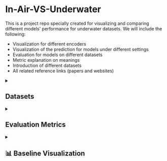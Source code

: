 # In-Air-VS-Underwater
This is a project repo specially created for visualizing and comparing different models' performance for underwater datasets. We will include the following:
- Visualization for different encoders
- Visualization of the prediction for models under different settings
- Evaluation for models on different datasets
- Metric explanation on meanings
- Introduction of different datasets
- All related reference links (papers and websites)

<details>

<summary><h2>Datasets</h2></summary>
### Underwater Datasets

#### FLSea Stereo Dataset(Note that this dataset had been proofed that is not usable due to bad image quality, calibration quality, depth quality
- **Size**: Comprises 4 distinct stereo subsets with each subset containing thousands of image pairs, totaling over 7337(3803+2362+867+305) synchronized stereo image pairs. The dataset ptovides both RGB images and dense depth maps.
- **Issues**: The distribution of the subset is pretty skew, as it contains two extreme small subsets(smaller than 1000), and the total number of samples is quite small to be directly used for training and finetuning. On the other hand, depth maps were generated based on SFM techniques, so it contains large missing parts within the depth maps. The most important issue is that it is not a close-up dataset as expected.
- **Content**: Consists of high-resolution RGB underwater images acquired in shallow Mediterranean waters near Israel. Each stereo pair is accompanied by detailed calibration data—including intrinsic and extrinsic camera parameters—and ground truth depth maps generated using photogrammetry. The dataset features diverse underwater scenes showcasing coral reefs, marine flora and fauna, and various natural and man-made structures.
- **Purpose**: Designed to support research in underwater computer vision tasks such as depth estimation, 3D reconstruction, visual odometry, SLAM, obstacle detection, and autonomous underwater navigation. We decide to use it for accessing understandbility of the model for underwater rather than understandbility for close-up scenes.
- **Source**: [FLSea Dataset Publication](https://arxiv.org/abs/2302.12772) | [GTS.AI FLSea Stereo Dataset](https://gts.ai/dataset-download/flsea-stereo-dataset/)
- **Sample Images**:
  
<table>
  <tr>
    <td align="center">First Subset, img id 000006 left</td>
    <td align="center">First Subset, img id 000006 right</td>
    <td align="center">First Subset, img id 000006 absolute left depth</td>
    <td align="center">First Subset, img id 000006 normalized left depth</td>
  </tr>
  <tr>
    <td align="center"><img src="images/01_000006_L.png" alt="First Subset, img id 000006 left" width="400"/></td>
    <td align="center"><img src="images/01_000006_R.png" alt="First Subset, img id 000006 right" width="400"/></td>
    <td align="center"><img src="images/LFT_01_000006_abs_depth.png" alt="First Subset, img id 000006 left" width="400"/></td>
    <td align="center"><img src="images/LFT_01_000006_abs_depth_colored_pure.png" alt="First Subset, img id 000006 right" width="400"/></td>
  </tr>
</table>
#### SQUID — Stereo Quantitative Underwater Image Dataset (Ambient Forward-Looking)

* **Size**: **57** synchronized stereo pairs from four Israeli sites—**Katzaa** (15 pairs, 10–15 m), **Satil** (8 pairs, 20–30 m), **Nachsholim** (13 pairs, 3–6 m), **Mikhmoret** (21 pairs, 10–12 m). Release includes **RAW/TIF** images, **camera calibration files**, and **stereo-derived distance maps**. 
* **Issues**: Small overall scale and site imbalance (15/8/13/21) make it better suited for **quantitative evaluation** than large-scale training/finetuning; stereo-derived distances can have limited coverage in texture-poor/occluded regions. *(Assessment based on dataset composition and its evaluation-oriented materials.)* 
* **Content**: Natural **ambient-light**, **forward-looking** underwater scenes spanning tropical (Red Sea) and temperate (Mediterranean) waters; in-scene **color charts** support color-constancy evaluation; each sample includes a **true distance map** computed from stereo. 

* **Purpose**: Designed primarily for **quantitative evaluation of single-image underwater color restoration** using stereo distances as reference; also useful for small-scale analysis of stereo/depth feasibility across water types. Official materials provide a paper, dataset splits, and **evaluation code**.

* **Source**: [Publication (arXiv)](https://arxiv.org/abs/1811.01343) | [Dataset Page](https://csms.haifa.ac.il/profiles/tTreibitz/datasets/ambient_forwardlooking/index.html) | [Evaluation Code (GitHub)](https://github.com/danaberman/underwater-hl)

* **Sample Images**:

<table>
  <tr>
    <td align="center">Site: Katzaa — Left</td>
    <td align="center">Site: Katzaa — Right</td>
    <td align="center">True Distance(left)</td>
    <td align="center">True Distance(right, lower quality)</td>
  </tr>
  <tr>
    <td align="center"><img src="images/000000limg.png" alt="Katzaa example left" width="400"/></td>
    <td align="center"><img src="images/000000rimg.png" alt="Katzaa example right" width="400"/></td>
    <td align="center"><img src="images/000000l.png" alt="True Distance(left)" width="400"/></td>
    <td align="center"><img src="images/000000r.png" alt="True Distance(right, lower quality)" width="400"/></td>
  </tr>
</table>



### In-Air Stereo Datasets
#### TartanAir (A Dataset to Push the Limits of Visual SLAM)
- **Size**: Approximately 1 million frames (around 4 TB of data) collected from 1037 long motion sequences. It provides left and right RGB image pairs and corresponding depth maps. It also provides pose of the given cameras which may be useful in the future. 
- **Issue**: Similarly, the depth range of Tartan-Air is still too large. For exmaple, the given sample shown below is of 1.94~77.81 meters.
- **Content**: Multi-modal sensor data captured in photo-realistic simulated environments using Unreal Engine and AirSim. Includes synchronized stereo RGB images, depth maps, segmentation labels, optical flow, LiDAR point clouds, and precise camera poses under diverse conditions such as varying lighting, weather, and dynamic scenes. This dataset is much more larger than the FlSEA dataset mentioned above, which has already shown with good performance of monocular depth estimzatin for underwater environment. In other words, it could be used for training some SOTA models from scratch or doing funtuning.
- **Purpose**: To serve as a challenging benchmark for advancing Visual SLAM and robot navigation algorithms by providing extensive, diverse, and high-fidelity data that mimics real-world complexities.
- **Source**: [TartanAir Dataset Website](http://theairlab.org/tartanair-dataset/) | [Paper](https://arxiv.org/abs/2003.14338)
<span style="color:red">Note that it contains several subsets for underwater environment.</span>
- **Note that it contains several subsets for underwater environment.**
- **Sample Images**:
  
<table>
  <tr>
    <td align="center">amusement, Easy, P001, id000000, left</td>
    <td align="center">amusement, Easy, P001, id000000, right</td>
    <td align="center">amusement, Easy, P001, id000000, left absolute depth</td>
    <td align="center">amusement, Easy, P001, id000000, normalized left depth</td>
  </tr>
  <tr>
    <td align="center"><img src="images/000000_left.png" alt="First Subset, img id 000006 left" width="400"/></td>
    <td align="center"><img src="images/000000_right.png" alt="First Subset, img id 000006 right" width="400"/></td>
    <td align="center"><img src="images/000000_left_depth_raw.png" alt="First Subset, img id 000006 left" width="400"/></td>
    <td align="center"><img src="images/000000_left_depth_norm_color.png" alt="First Subset, img id 000006 right" width="400"/></td>
  </tr>
</table>

#### ScanNet
- **Size**: 1513 scanned indoor scenes with over 2.5 million RGB-D frames. Compared with Tartan-Air, the previous one mainly forcusing on out-door scenes and ScanNet focus more on in-door world, which is more likely to satisfied our close-up settings. The depth maps could be rendered into 16-bit png format, which scale is of millimeter. The sample shown beloew is of depth range 1159mm~3763mm(within 4m)
- **Content**: Rich indoor scene data captured with RGB-D sensors, including RGB images, depth maps, and 3D reconstructed meshes. Each scan is accompanied by detailed semantic annotations for objects and surfaces. 
- **Issues**: ScanNet does not originally provide stereo pairs, but it provides the trajectory of the camera, which is more limited. Besides, it would be a good source for unrectified stereo depth/disparity estimation. The depth maps also got missing values which is shown below(the missing proportion is smaller than FlSEA).
- **Purpose**: To facilitate research in 3D reconstruction, semantic segmentation, object recognition, and overall scene understanding in complex indoor environments.
- **Source**: [Project Website](http://www.scan-net.org/) | [Paper](https://arxiv.org/abs/1702.04405)
- **Sample Images**:
  
<table>
  <tr>
    <td align="center">scene0370_00, id0, the first frame</td>
    <td align="center">scene0370_00, id100, the thrid frame</td>
    <td align="center">scene0370_00, id0 16-bit depth</td>
    <td align="center">scene0370_00, id0 8-bit</td>
    <td align="center">scene0370_00, id0 normalized depth</td>
  </tr>
  <tr>
    <td align="center"><img src="images/0.jpg" alt="First Subset, img id 000006 left" width="400"/></td>
    <td align="center"><img src="images/100.jpg" alt="First Subset, img id 000006 left" width="400"/></td>
    <td align="center"><img src="images/0.png" alt="First Subset, img id 000006 right" width="400"/></td>
    <td align="center"><img src="images/0_depth_raw.png" alt="First Subset, img id 000006 left" width="400"/></td>
    <td align="center"><img src="images/0_colored_pure.png" alt="First Subset, img id 000006 right" width="400"/></td>
  </tr>
</table>


#### Middlebury Stereo Dataset
- **Size**: Approximately 8–15 high-resolution stereo image pairs, with the overall data volume typically under 1 GB.
- **Content**: Consists of rectified stereo RGB image pairs captured in controlled indoor settings, each accompanied by dense and accurate ground truth disparity maps (which can be converted to depth information using camera calibration parameters).
- **Purpose**: Serves as a classical benchmark for stereo matching and depth estimation algorithms, enabling precise evaluation of disparity calculation and 3D reconstruction methods.
- **Source**: [Middlebury Stereo Benchmark](https://vision.middlebury.edu/stereo/)
- **Samples**:
  This dataset only got a few samples, which could be directly preview online.
#### Others:
- [Scene Flow](https://lmb.informatik.uni-freiburg.de/resources/datasets/SceneFlowDatasets.en.html)
- [Falling Things](https://research.nvidia.com/publication/2018-06_Falling-Things)
- [HR-VS](https://drive.google.com/file/d/1SgEIrH_IQTKJOToUwR1rx4-237sThUqX/view)
- [CREStereo Dataset](https://github.com/megvii-research/CREStereo/blob/master/dataset_download.sh)
- [InStereo2K](https://github.com/YuhuaXu/StereoDataset)
- [Middlebury](https://vision.middlebury.edu/stereo/data/)
- [Sintel Stereo](http://sintel.is.tue.mpg.de/stereo)
- [ETH3D](https://www.eth3d.net/datasets#low-res-two-view-training-data)
Here we did not introduce KITTI series datasets as they are really well known.

### In-Air Table-Top Datasets
#### StereOBJ-1M (Large-scale Stereo Image Dataset for 6D Object Pose Estimation)
- **Size**: Over 393K stereo image frames and more than 1.5M 6D pose annotations, collected from 182 scenes across 11 different environments. It is a table-top pose estimation dataset, which would be a good choice for accessing the performance for close-up environment.
- **Content**: Stereo RGB images capturing 18 diverse objects—including symmetric, transparent, and reflective items—under challenging conditions such as occlusion, specularity, and varying illumination. Each image is fully annotated with accurate 6D object pose data, along with instance masks and bounding boxes.
- **Issues**: This dataset does not originally provide ground truth depth, which would be a challenge to train supervised models and doing evaluatio on unsupervised models. As most unsupervised models still doing evaluation on groud truth depth. The stereo pairs are stored in a single image.
- **Purpose**: Designed to advance research in 6D object pose estimation by providing a large-scale, challenging benchmark that addresses common real-world issues like transparency, occlusion, and environmental variations in stereo imagery.
- **Source**: [arXiv:2109.10115](https://arxiv.org/abs/2109.10115) | [Project Website](https://sites.google.com/view/stereobj-1m)
- **Sample Images**:
  
<table>
  <tr>
    <td align="center"><img src="images/562eec275ab81985045d2b5ebfacc5c.jpg" alt="First Subset, img id 000006 left" width="400"/></td>
    <td align="center"><img src="images/711e2bf7950c55f37104332a4b09081.jpg" alt="First Subset, img id 000006 left" width="400"/></td>
  </tr>
</table>

#### STIOS Dataset (Stereo Instances on Surfaces)
- **Size**: The dataset comprises a large collection of high-resolution stereo image pairs; exact numbers can be found on the official webpage, but it typically contains on the order of hundreds to thousands of stereo pairs. It contains two similar subset that capture the same scene with two different cameras. We could regarded as the same. In each subset, there are 8 different scenes with 24 different stereo images each. Besides, the dataset is of table-top settings.
- **Content**: This dataset features high-quality stereo RGB images captured from various surfaces in diverse environments. Each stereo pair is accompanied by detailed annotations including object instance segmentation masks and, where available, depth information, targeting challenging conditions such as occlusion, transparency, and specular reflections. In summary, it contains normals, pcd, depth, RGB, and instanca annotations.
- **Issues**: The overall dataset size is the smallest one up to know, which is only able to use it for accessing the performance of the model(testing only)
- **Purpose**: Designed to advance research in stereo vision, object instance segmentation, and 6D object pose estimation, the STIOS dataset provides a challenging benchmark for developing and evaluating algorithms under real-world conditions.
- **Source**: [Dataset Website](https://www.dlr.de/en/rm/research/publications-and-downloads/datasets/stereoinstancesonsurfaces)
- **Sample Images**:
  <table>
  <tr>
    <td align="center">left image</td>
    <td align="center">right image</td>
    <td align="center">depth map</td>
    <td align="center">pcd map</td>
    <td align="center">normals map</td>
  </tr>
  <tr>
    <td align="center"><img src="images/15b4fee0c421c0520b06d07e474247b.png" alt="First Subset, img id 000006 left" width="400"/></td>
    <td align="center"><img src="images/b28c9aa03bdab0743ab662306387a55.png" alt="First Subset, img id 000006 left" width="400"/></td>
    <td align="center"><img src="images/99bc389f7d8470c15e1db0d1782da20.png" alt="First Subset, img id 000006 right" width="400"/></td>
    <td align="center"><img src="images/a6f636a51592bfe61e01d73e6bd205d.png" alt="First Subset, img id 000006 left" width="400"/></td>
    <td align="center"><img src="images/8d0a71afb047aaf03d4d5bc969bd589.png" alt="First Subset, img id 000006 right" width="400"/></td>
  </tr>
</table>
</details>

<details>

<summary><h2>Evaluation Metrics</h2></summary>
This section describes the evaluation metrics used to assess the performance of depth estimation and stereo matching algorithms.
Besides, during evaluation, we may only evaluate areas that got non-zero groud turth or within a specific value range in order to aviod make evaluation on meaningless areas and raise with high bias due to ground truth abnormal distribution.
For exmaple, we may only evaluate the metrics that within 5m, and masked the rest of the image.
### Standard Depth Metrics

Our evaluation follows standard metrics used in depth estimation literature:

| Metric | Description | Formula | Better | Meaning |
|--------|-------------|---------|--------|---------|
| abs_rel | Absolute Relative Error | $\frac{1}{N} \sum_{i=1}^{N} \frac{\|d_i - \hat{d}_i\|}{\hat{d}_i}$ | Lower | Measures the average relative depth error, normalized by the true depth. Less sensitive to errors in far regions compared to absolute metrics. |
| sq_rel | Squared Relative Error | $\frac{1}{N} \sum_{i=1}^{N} \frac{\|d_i - \hat{d}_i\|^2}{\hat{d}_i}$ | Lower | Emphasizes larger depth errors by squaring the difference. Particularly sensitive to outliers and severe estimation errors. |
| rms | Root Mean Squared Error | $\sqrt{\frac{1}{N} \sum_{i=1}^{N} \|d_i - \hat{d}_i\|^2}$ | Lower | Measures the average magnitude of depth errors in metric units (e.g., meters). Gives higher weight to larger errors. |
| log_rms | Log Root Mean Squared Error | $\sqrt{\frac{1}{N} \sum_{i=1}^{N} \|\log(d_i) - \log(\hat{d}_i)\|^2}$ | Lower | Measures errors in logarithmic space, making it more sensitive to depth errors in close regions while being more tolerant to errors in distant regions. |
| a1 | Threshold Accuracy (delta < 1.25) | $\%$ of $\max(\frac{d_i}{\hat{d}_i}, \frac{\hat{d}_i}{d_i}) < 1.25$ | Higher | Percentage of pixels where the relative error is within 25%. Indicates high-quality depth predictions. |
| a2 | Threshold Accuracy (delta < 1.25²) | $\%$ of $\max(\frac{d_i}{\hat{d}_i}, \frac{\hat{d}_i}{d_i}) < 1.25^2$ | Higher | Percentage of pixels where the relative error is within 56.25%. Provides a more relaxed accuracy measure. |
| a3 | Threshold Accuracy (delta < 1.25³) | $\%$ of $\max(\frac{d_i}{\hat{d}_i}, \frac{\hat{d}_i}{d_i}) < 1.25^3$ | Higher | Percentage of pixels where the relative error is within 95.31%. Identifies regions with significant errors. |


where $d_i$ is the predicted depth and $\hat{d}_i$ is the ground truth depth.

### Stereo-Specific Metrics
Note that for stereo matching, we could also use those depth metrics mentioned above, just modify it into comparision between disparity will be enough.
For evaluating stereo matching algorithms, we include:

| Metric     | Description                   | Formula                                                                                                            | Better | Meaning                                                                                                                                                          |
| ---------- | ----------------------------- | ------------------------------------------------------------------------------------------------------------------ | ------ | ---------------------------------------------------------------------------------------------------------------------------------------------------------------- |
| EPE-all    | End-Point Error               | \$\frac{1}{N} \sum\_{i=1}^{N} \|disp\_i - \hat{disp}\_i\|\$                                                        | Lower  | Average absolute disparity error in pixels. Directly measures the accuracy of disparity estimation without converting to depth.                                  |
| >3px Error(bad3) | Absolute Disparity Error Rate | \$%\$ of pixels where $\|disp\_i - \hat{disp}\_i\| > 3\$                                                           | Lower  | Percentage of pixels whose disparity error exceeds 3 pixels. A widely used absolute-threshold error metric in stereo evaluation.                                 |
| D1-all     | Disparity Error Rate          | \$%\$ of pixels where $\|disp\_i - \hat{disp}\_i\| > 3\$ AND $\|disp\_i - \hat{disp}\_i\| / \hat{disp}\_i > 0.05\$ | Lower  | Percentage of pixels with "significant" disparity errors (>3px absolute **and** >5% relative). This is the standard error metric for the KITTI Stereo benchmark. |


### Image Synthesis Metrics

For evaluating image reconstruction quality:

| Metric | Description | Formula | Better | Meaning |
|--------|-------------|---------|--------|---------|
| PSNR | Peak Signal-to-Noise Ratio | $20 \cdot \log_{10}\left(\frac{MAX_I}{\sqrt{MSE}}\right)$ | Higher | Measures the ratio between the maximum possible signal power and the noise power. Higher values indicate better quality. Generally, values above 30dB indicate good reconstruction. |
| SSIM | Structural Similarity Index | $\frac{(2\mu_x\mu_y + C_1)(2\sigma_{xy} + C_2)}{(\mu_x^2 + \mu_y^2 + C_1)(\sigma_x^2 + \sigma_y^2 + C_2)}$ | Higher | Measures the perceived similarity between images by considering luminance, contrast, and structure. Values range from 0 to 1, with 1 indicating perfect similarity. More aligned with human perception than PSNR. |
| photo_rmse | Photometric RMSE | $\sqrt{\frac{1}{N} \sum_{i=1}^{N} \|I_i - \hat{I}_i\|^2}$ | Lower | Root mean squared error between pixel values in the reconstructed and ground truth images. Directly measures pixel-wise accuracy of image reconstruction. |

where $I_i$ is the reconstructed image and $\hat{I}_i$ is the ground truth image.


</details>



<details>
<summary><h2>📊 Baseline Visualization</h2></summary>
TartanAir Underwater Visualization (Zero-shot)
<div style="overflow-x: auto; position: relative;">
<table style="table-layout: fixed; width: 100%; min-width: 6000px;">
<thead>
<tr>
<th rowspan="2" align="center" style="position: sticky; left: 0; z-index: 10; background: white;">Sample Images<br>(Left | Right)</th>
<th colspan="3" align="center"><a href="https://github.com/NVlabs/FoundationStereo/tree/master">Foundation Stereo</a></th>
<th colspan="3" align="center"><a href="https://github.com/bartn8/stereoanywhere">StereoAnywhere<a></th>
<th colspan="3" align="center"><a href="https://github.com/Windsrain/Selective-Stereo">Selective Raft</a></th>
<th colspan="3" align="center"><a href="https://github.com/Windsrain/Selective-Stereo">Selective IGEV</a></th>
<th colspan="3" align="center"><a href="https://github.com/gangweix/IGEV-plusplus">IGEV++</a></th>
<th colspan="3" align="center"><a href="https://github.com/princeton-vl/RAFT-Stereo/tree/main">Raft Stereo</a></th>
<th colspan="3" align="center"><a href="https://github.com/ZM-Zhou/TiO-Depth_pytorch?tab=readme-ov-file">TiO-Depth</a></th>
<th colspan="3" align="center"><a href="https://github.com/autonomousvision/unimatch/tree/master">Unimatch</a></th>
<th colspan="3" align="center"><a href="https://github.com/haofeixu/aanet">AAnet</a></th>
<th colspan="3" align="center"><a href="https://github.com/JiaRenChang/PSMNet">PSMNet</a></th>
</tr>
<tr>
<th align="center">Training Dataset</th>
<th align="center">Pred Depth<br></th>
<th align="center">GT Depth</th>
<th align="center">Training Dataset</th>
<th align="center">Pred Depth<br></th>
<th align="center">GT Depth</th>
<th align="center">Training Dataset</th>
<th align="center">Pred Depth<br></th>
<th align="center">GT Depth</th>
<th align="center">Training Dataset</th>
<th align="center">Pred Depth<br></th>
<th align="center">GT Depth</th>
<th align="center">Training Dataset</th>
<th align="center">Pred Depth<br></th>
<th align="center">GT Depth</th>
<th align="center">Training Dataset</th>
<th align="center">Pred Depth<br></th>
<th align="center">GT Depth</th>
<th align="center">Training Dataset</th>
<th align="center">Pred Depth<br></th>
<th align="center">GT Depth</th>
<th align="center">Training Dataset</th>
<th align="center">Pred Depth<br></th>
<th align="center">GT Depth</th>
<th align="center">Training Dataset</th>
<th align="center">Pred Depth<br></th>
<th align="center">GT Depth</th>
<th align="center">Training Dataset</th>
<th align="center">Pred Depth<br></th>
<th align="center">GT Depth</th>
</tr>
</thead>
<tbody>
<tr>
<td align="center" style="position: sticky; left: 0; z-index: 10; background: white;">
<b>Sample_001</b><br>
<img src="images/easy000_000000l.png" width="80" title="Left Image">
<img src="images/easy000_000000r.png" width="80" title="Right Image">
</td>
<td align="center">FSD</td>
<td align="center"><img src="images/foundation_stereo_ocean_Easy_P000_000000_plasma.png" width="100"></td>
<td align="center"><img src="images/easy000_000000l_plasma.png" width="100"></td>
<td align="center">SceneFlow</td>
<td align="center"><img src="images/stereoanywhere_ocean_Easy_P000_000000_plasma.png" width="100"></td>
<td align="center"><img src="images/easy000_000000l_plasma.png" width="100"></td>
<td align="center">SceneFlow</td>
<td align="center"><img src="images/selective_RAFT_ocean_Easy_P000_000000_plasma.png" width="100"></td>
<td align="center"><img src="images/easy000_000000l_plasma.png" width="100"></td>
<td align="center">SceneFlow</td>
<td align="center"><img src="images/selective_IGEV_ocean_Easy_P000_000000_plasma.png" width="100"></td>
<td align="center"><img src="images/easy000_000000l_plasma.png" width="100"></td>
<td align="center">SceneFlow</td>
<td align="center"><img src="images/IGEV_ocean_Easy_P000_000000_plasma.png" width="100"></td>
<td align="center"><img src="images/easy000_000000l_plasma.png" width="100"></td>
<td align="center">SceneFlow</td>
<td align="center"><img src="images/raft_stereo_ocean_Easy_P000_000000_plasma.png" width="100"></td>
<td align="center"><img src="images/easy000_000000l_plasma.png" width="100"></td>
<td align="center">KITTI2012</td>
<td align="center"><img src="images/tio_depth_tartanair_ocean_Easy_P000_000000_plasma.png" width="100"></td>
<td align="center"><img src="images/easy000_000000l_plasma.png" width="100"></td>
<td align="center">SceneFlow</td>
<td align="center"><img src="images/unimatch_ocean_Easy_P000_000000_plasma.png" width="100"></td>
<td align="center"><img src="images/easy000_000000l_plasma.png" width="100"></td>
<td align="center">SceneFlow</td>
<td align="center"><img src="images/aanet_ocean_Easy_P000_000000_plasma.png" width="100"></td>
<td align="center"><img src="images/easy000_000000l_plasma.png" width="100"></td>
<td align="center">SceneFlow</td>
<td align="center"><img src="images/psmnet_ocean_Easy_P000_000000_plasma.png" width="100"></td>
<td align="center"><img src="images/easy000_000000l_plasma.png" width="100"></td>
</tr>



<tr>
<td align="center" style="position: sticky; left: 0; z-index: 10; background: white;">
<b>Sample_002</b><br>
<img src="images/easy004_000000l.png" width="80" title="Left Image">
<img src="images/easy004_000000r.png" width="80" title="Right Image">

</td>
<td align="center"></td>
<td align="center"><img src="images/foundation_stereo_ocean_Easy_P004_000000_plasma.png" width="100"></td>
<td align="center"><img src="images/easy004_000000l_plasma.png" width="100"></td>
<td align="center"></td>
<td align="center"><img src="images/stereoanywhere_ocean_Easy_P004_000000_plasma.png" width="100"></td>
<td align="center"><img src="images/easy004_000000l_plasma.png" width="100"></td>
<td align="center"></td>
<td align="center"><img src="images/selective_RAFT_ocean_Easy_P004_000000_plasma.png" width="100"></td>
<td align="center"><img src="images/easy004_000000l_plasma.png" width="100"></td>
<td align="center"></td>
<td align="center"><img src="images/selective_IGEV_ocean_Easy_P004_000000_plasma.png" width="100"></td>
<td align="center"><img src="images/easy004_000000l_plasma.png" width="100"></td>
<td align="center"></td>
<td align="center"><img src="images/IGEV_ocean_Easy_P004_000000_plasma.png" width="100"></td>
<td align="center"><img src="images/easy004_000000l_plasma.png" width="100"></td>
<td align="center"></td>
<td align="center"><img src="images/raft_stereo_ocean_Easy_P004_000000_plasma.png" width="100"></td>
<td align="center"><img src="images/easy004_000000l_plasma.png" width="100"></td>
<td align="center"></td>
<td align="center"><img src="images/tio_depth_tartanair_ocean_Easy_P004_000000_plasma.png" width="100"></td>
<td align="center"><img src="images/easy004_000000l_plasma.png" width="100"></td>
<td align="center"></td>
<td align="center"><img src="images/unimatch_ocean_Easy_P004_000000_plasma.png" width="100"></td>
<td align="center"><img src="images/easy004_000000l_plasma.png" width="100"></td>
<td align="center"></td>
<td align="center"><img src="images/aanet_ocean_Easy_P004_000000_plasma.png" width="100"></td>
<td align="center"><img src="images/easy004_000000l_plasma.png" width="100"></td>
<td align="center"></td>
<td align="center"><img src="images/psmnet_ocean_Easy_P004_000000_plasma.png" width="100"></td>
<td align="center"><img src="images/easy004_000000l_plasma.png" width="100"></td>
</tr>





<tr>
<td align="center" style="position: sticky; left: 0; z-index: 10; background: white;">
<b>Sample_003</b><br>
<img src="images/easy011_000000l.png" width="80" title="Left Image">
<img src="images/easy011_000000r.png" width="80" title="Right Image">

</td>
<td align="center"></td>
<td align="center"><img src="images/foundation_stereo_ocean_Easy_P011_000000_plasma.png" width="100"></td>
<td align="center"><img src="images/easy011_000000l_plasma.png" width="100"></td>
<td align="center"></td>
<td align="center"><img src="images/stereoanywhere_ocean_Easy_P011_000000_plasma.png" width="100"></td>
<td align="center"><img src="images/easy011_000000l_plasma.png" width="100"></td>
<td align="center"></td>
<td align="center"><img src="images/selective_RAFT_ocean_Easy_P011_000000_plasma.png" width="100"></td>
<td align="center"><img src="images/easy011_000000l_plasma.png" width="100"></td>
<td align="center"></td>
<td align="center"><img src="images/selective_IGEV_ocean_Easy_P011_000000_plasma.png" width="100"></td>
<td align="center"><img src="images/easy011_000000l_plasma.png" width="100"></td>
<td align="center"></td>
<td align="center"><img src="images/IGEV_ocean_Easy_P011_000000_plasma.png" width="100"></td>
<td align="center"><img src="images/easy011_000000l_plasma.png" width="100"></td>
<td align="center"></td>
<td align="center"><img src="images/raft_stereo_ocean_Easy_P011_000000_plasma.png" width="100"></td>
<td align="center"><img src="images/easy011_000000l_plasma.png" width="100"></td>
<td align="center"></td>
<td align="center"><img src="images/tio_depth_tartanair_ocean_Easy_P011_000000_plasma.png" width="100"></td>
<td align="center"><img src="images/easy011_000000l_plasma.png" width="100"></td>
<td align="center"></td>
<td align="center"><img src="images/unimatch_ocean_Easy_P011_000000_plasma.png" width="100"></td>
<td align="center"><img src="images/easy011_000000l_plasma.png" width="100"></td>
<td align="center"></td>
<td align="center"><img src="images/aanet_ocean_Easy_P011_000000_plasma.png" width="100"></td>
<td align="center"><img src="images/easy011_000000l_plasma.png" width="100"></td>
<td align="center"></td>
<td align="center"><img src="images/psmnet_ocean_Easy_P011_000000_plasma.png" width="100"></td>
<td align="center"><img src="images/easy011_000000l_plasma.png" width="100"></td>
</tr>


<tr>
<td align="center" style="position: sticky; left: 0; z-index: 10; background: white;">
<b>Sample_004</b><br>
<img src="images/hard003_000000l.png" width="80" title="Left Image">
<img src="images/hard003_000000r.png" width="80" title="Right Image">
</td>
<td align="center"></td>
<td align="center"><img src="images/foundation_stereo_ocean_Hard_P003_000000_plasma.png" width="100"></td>
<td align="center"><img src="images/hard003_000000l_plasma.png" width="100"></td>
<td align="center"></td>
<td align="center"><img src="images/stereoanywhere_ocean_Hard_P003_000000_plasma.png" width="100"></td>
<td align="center"><img src="images/hard003_000000l_plasma.png" width="100"></td>
<td align="center"></td>
<td align="center"><img src="images/selective_RAFT_ocean_Hard_P003_000000_plasma.png" width="100"></td>
<td align="center"><img src="images/hard003_000000l_plasma.png" width="100"></td>
<td align="center"></td>
<td align="center"><img src="images/selective_IGEV_ocean_Hard_P003_000000_plasma.png" width="100"></td>
<td align="center"><img src="images/hard003_000000l_plasma.png" width="100"></td>
<td align="center"></td>
<td align="center"><img src="images/IGEV_ocean_Hard_P003_000000_plasma.png" width="100"></td>
<td align="center"><img src="images/hard003_000000l_plasma.png" width="100"></td>
<td align="center"></td>
<td align="center"><img src="images/raft_stereo_ocean_Hard_P003_000000_plasma.png" width="100"></td>
<td align="center"><img src="images/hard003_000000l_plasma.png" width="100"></td>
<td align="center"></td>
<td align="center"><img src="images/tio_depth_tartanair_ocean_Hard_P003_000000_plasma.png" width="100"></td>
<td align="center"><img src="images/hard003_000000l_plasma.png" width="100"></td>
<td align="center"></td>
<td align="center"><img src="images/unimatch_ocean_Hard_P003_000000_plasma.png" width="100"></td>
<td align="center"><img src="images/hard003_000000l_plasma.png" width="100"></td>
<td align="center"></td>
<td align="center"><img src="images/aanet_ocean_Hard_P003_000000_plasma.png" width="100"></td>
<td align="center"><img src="images/hard003_000000l_plasma.png" width="100"></td>
<td align="center"></td>
<td align="center"><img src="images/psmnet_ocean_Hard_P003_000000_plasma.png" width="100"></td>
<td align="center"><img src="images/hard003_000000l_plasma.png" width="100"></td>
</tr>


</tbody>
</table>
</div>


SQUID Visualization (Zero-shot)
<div style="overflow-x: auto; position: relative;">
<table style="table-layout: fixed; width: 100%; min-width: 6000px;">
<thead>
<tr>
<th rowspan="2" align="center" style="position: sticky; left: 0; z-index: 10; background: white;">Sample Images<br>(Left | Right)</th>
<th colspan="3" align="center"><a href="https://github.com/NVlabs/FoundationStereo/tree/master">Foundation Stereo</a></th>
<th colspan="3" align="center"><a href="https://github.com/bartn8/stereoanywhere">StereoAnywhere<a></th>
<th colspan="3" align="center"><a href="https://github.com/Windsrain/Selective-Stereo">Selective Raft</a></th>
<th colspan="3" align="center"><a href="https://github.com/Windsrain/Selective-Stereo">Selective IGEV</a></th>
<th colspan="3" align="center"><a href="https://github.com/gangweix/IGEV-plusplus">IGEV++</a></th>
<th colspan="3" align="center"><a href="https://github.com/princeton-vl/RAFT-Stereo/tree/main">Raft Stereo</a></th>
<th colspan="3" align="center"><a href="https://github.com/ZM-Zhou/TiO-Depth_pytorch?tab=readme-ov-file">TiO-Depth</a></th>
<th colspan="3" align="center"><a href="https://github.com/autonomousvision/unimatch/tree/master">Unimatch</a></th>
<th colspan="3" align="center"><a href="https://github.com/haofeixu/aanet">AAnet</a></th>
<th colspan="3" align="center"><a href="https://github.com/JiaRenChang/PSMNet">PSMNet</a></th>
</tr>
<tr>
<th align="center">Training Dataset</th>
<th align="center">Pred Depth<br></th>
<th align="center">GT Depth</th>
<th align="center">Training Dataset</th>
<th align="center">Pred Depth<br></th>
<th align="center">GT Depth</th>
<th align="center">Training Dataset</th>
<th align="center">Pred Depth<br></th>
<th align="center">GT Depth</th>
<th align="center">Training Dataset</th>
<th align="center">Pred Depth<br></th>
<th align="center">GT Depth</th>
<th align="center">Training Dataset</th>
<th align="center">Pred Depth<br></th>
<th align="center">GT Depth</th>
<th align="center">Training Dataset</th>
<th align="center">Pred Depth<br></th>
<th align="center">GT Depth</th>
<th align="center">Training Dataset</th>
<th align="center">Pred Depth<br></th>
<th align="center">GT Depth</th>
<th align="center">Training Dataset</th>
<th align="center">Pred Depth<br></th>
<th align="center">GT Depth</th>
<th align="center">Training Dataset</th>
<th align="center">Pred Depth<br></th>
<th align="center">GT Depth</th>
<th align="center">Training Dataset</th>
<th align="center">Pred Depth<br></th>
<th align="center">GT Depth</th>
</tr>
</thead>
<tbody>
<tr>
<td align="center" style="position: sticky; left: 0; z-index: 10; background: white;">
<b>Sample_001</b><br>
<img src="images/Katzaa_000000_image_02.png" width="80" title="Left Image">
<img src="images/Katzaa_000000_image_03.png" width="80" title="Right Image">
</td>
<td align="center">FSD</td>
<td align="center"><img src="images/foundation_stereo_Katzaa_000000_plasma.png" width="100"></td>
<td align="center"><img src="images/Katzaa000000l_plasma.png" width="100"></td>
<td align="center">SceneFlow</td>
<td align="center"><img src="images/stereoanywhere_Katzaa_000000_plasma.png" width="100"></td>
<td align="center"><img src="images/Katzaa000000l_plasma.png" width="100"></td>
<td align="center">SceneFlow</td>
<td align="center"><img src="images/selective_RAFT_Katzaa_000000_plasma.png" width="100"></td>
<td align="center"><img src="images/Katzaa000000l_plasma.png" width="100"></td>
<td align="center">SceneFlow</td>
<td align="center"><img src="images/selective_igev_Katzaa_000000_plasma.png" width="100"></td>
<td align="center"><img src="images/Katzaa000000l_plasma.png" width="100"></td>
<td align="center">SceneFlow</td>
<td align="center"><img src="images/igev_plusplus_Katzaa_000000_plasma.png" width="100"></td>
<td align="center"><img src="images/Katzaa000000l_plasma.png" width="100"></td>
<td align="center">SceneFlow</td>
<td align="center"><img src="images/raft_stereo_Katzaa_000000_plasma.png" width="100"></td>
<td align="center"><img src="images/Katzaa000000l_plasma.png" width="100"></td>
<td align="center">KITTI2012</td>
<td align="center"><img src="images/tio_depth_Katzaa_000000_plasma.png" width="100"></td>
<td align="center"><img src="images/Katzaa000000l_plasma.png" width="100"></td>
<td align="center">SceneFlow</td>
<td align="center"><img src="images/unimatch_Katzaa_000000_plasma.png" width="100"></td>
<td align="center"><img src="images/Katzaa000000l_plasma.png" width="100"></td>
<td align="center">SceneFlow</td>
<td align="center"><img src="images/aanet_Katzaa_000000_plasma.png" width="100"></td>
<td align="center"><img src="images/Katzaa000000l_plasma.png" width="100"></td>
<td align="center">SceneFlow</td>
<td align="center"><img src="images/psmnet_Katzaa_000000_plasma.png" width="100"></td>
<td align="center"><img src="images/Katzaa000000l_plasma.png" width="100"></td>
</tr>



<tr>
<td align="center" style="position: sticky; left: 0; z-index: 10; background: white;">
<b>Sample_002</b><br>
<img src="images/Michmoret_000000_image_02.png" width="80" title="Left Image">
<img src="images/Michmoret_000000_image_03.png" width="80" title="Right Image">

</td>
<td align="center"></td>
<td align="center"><img src="images/foundation_stereo_Michmoret_000000_plasma.png" width="100"></td>
<td align="center"><img src="images/Michmoret000000_plasma.png" width="100"></td>
<td align="center"></td>
<td align="center"><img src="images/stereoanywhere_Michmoret_000000_plasma.png" width="100"></td>
<td align="center"><img src="images/Michmoret000000_plasma.png" width="100"></td>
<td align="center"></td>
<td align="center"><img src="images/selective_raft_Michmoret_000000_plasma.png" width="100"></td>
<td align="center"><img src="images/Michmoret000000_plasma.png" width="100"></td>
<td align="center"></td>
<td align="center"><img src="images/selective_igev_Michmoret_000000_plasma.png" width="100"></td>
<td align="center"><img src="images/Michmoret000000_plasma.png" width="100"></td>
<td align="center"></td>
<td align="center"><img src="images/igev_plusplus_Michmoret_000000_plasma.png" width="100"></td>
<td align="center"><img src="images/Michmoret000000_plasma.png" width="100"></td>
<td align="center"></td>
<td align="center"><img src="images/raft_stereo_Michmoret_000000_plasma.png" width="100"></td>
<td align="center"><img src="images/Michmoret000000_plasma.png" width="100"></td>
<td align="center"></td>
<td align="center"><img src="images/tio_depth_Michmoret_000000_plasma.png" width="100"></td>
<td align="center"><img src="images/Michmoret000000_plasma.png" width="100"></td>
<td align="center"></td>
<td align="center"><img src="images/unimatch_Michmoret_000000_plasma.png" width="100"></td>
<td align="center"><img src="images/Michmoret000000_plasma.png" width="100"></td>
<td align="center"></td>
<td align="center"><img src="images/aanet_Michmoret_000000_plasma.png" width="100"></td>
<td align="center"><img src="images/Michmoret000000_plasma.png" width="100"></td>
<td align="center"></td>
<td align="center"><img src="images/psmnet_Michmoret_000000_plasma.png" width="100"></td>
<td align="center"><img src="images/Michmoret000000_plasma.png" width="100"></td>
</tr>





<tr>
<td align="center" style="position: sticky; left: 0; z-index: 10; background: white;">
<b>Sample_003</b><br>
<img src="images/Nachsholim_000000_image_02.png" width="80" title="Left Image">
<img src="images/Nachsholim_000000_image_03.png" width="80" title="Right Image">

</td>
<td align="center"></td>
<td align="center"><img src="images/foundation_stereo_Nachsholim_000000_plasma.png" width="100"></td>
<td align="center"><img src="images/Nachsholim000000_plasma.png" width="100"></td>
<td align="center"></td>
<td align="center"><img src="images/stereoanywhere_Nachsholim_000000_plasma.png" width="100"></td>
<td align="center"><img src="images/Nachsholim000000_plasma.png" width="100"></td>
<td align="center"></td>
<td align="center"><img src="images/selective_raft_Nachsholim_000000_plasma.png" width="100"></td>
<td align="center"><img src="images/Nachsholim000000_plasma.png" width="100"></td>
<td align="center"></td>
<td align="center"><img src="images/selective_igev_Nachsholim_000000_plasma.png" width="100"></td>
<td align="center"><img src="images/Nachsholim000000_plasma.png" width="100"></td>
<td align="center"></td>
<td align="center"><img src="images/igev_plusplus_Nachsholim_000000_plasma.png" width="100"></td>
<td align="center"><img src="images/Nachsholim000000_plasma.png" width="100"></td>
<td align="center"></td>
<td align="center"><img src="images/raft_stereo_Nachsholim_000000_plasma.png" width="100"></td>
<td align="center"><img src="images/Nachsholim000000_plasma.png" width="100"></td>
<td align="center"></td>
<td align="center"><img src="images/tio_depth_Nachsholim_000000_plasma.png" width="100"></td>
<td align="center"><img src="images/Nachsholim000000_plasma.png" width="100"></td>
<td align="center"></td>
<td align="center"><img src="images/unimatch_Nachsholim_000000_plasma.png" width="100"></td>
<td align="center"><img src="images/Nachsholim000000_plasma.png" width="100"></td>
<td align="center"></td>
<td align="center"><img src="images/aanet_Nachsholim_000000_plasma.png" width="100"></td>
<td align="center"><img src="images/Nachsholim000000_plasma.png" width="100"></td>
<td align="center"></td>
<td align="center"><img src="images/psmnet_Nachsholim_000000_plasma.png" width="100"></td>
<td align="center"><img src="images/Nachsholim000000_plasma.png" width="100"></td>
</tr>


<tr>
<td align="center" style="position: sticky; left: 0; z-index: 10; background: white;">
<b>Sample_004</b><br>
<img src="images/Satil_000000_image_02.png" width="80" title="Left Image">
<img src="images/Satil_000000_image_03.png" width="80" title="Right Image">
</td>
<td align="center"></td>
<td align="center"><img src="images/foundation_stereo_Satil_000000_plasma.png" width="100"></td>
<td align="center"><img src="images/Satil000000_plasma.png" width="100"></td>
<td align="center"></td>
<td align="center"><img src="images/stereoanywhere_Satil_000000_plasma.png" width="100"></td>
<td align="center"><img src="images/Satil000000_plasma.png" width="100"></td>
<td align="center"></td>
<td align="center"><img src="images/selective_raft_Satil_000000_plasma.png" width="100"></td>
<td align="center"><img src="images/Satil000000_plasma.png" width="100"></td>
<td align="center"></td>
<td align="center"><img src="images/selective_igev_Satil_000000_plasma.png" width="100"></td>
<td align="center"><img src="images/Satil000000_plasma.png" width="100"></td>
<td align="center"></td>
<td align="center"><img src="images/igev_plusplus_Satil_000000_plasma.png" width="100"></td>
<td align="center"><img src="images/Satil000000_plasma.png" width="100"></td>
<td align="center"></td>
<td align="center"><img src="images/raft_stereo_Satil_000000_plasma.png" width="100"></td>
<td align="center"><img src="images/Satil000000_plasma.png" width="100"></td>
<td align="center"></td>
<td align="center"><img src="images/tio_depth_Satil_000000_plasma.png" width="100"></td>
<td align="center"><img src="images/Satil000000_plasma.png" width="100"></td>
<td align="center"></td>
<td align="center"><img src="images/unimatch_Satil_000000_plasma.png" width="100"></td>
<td align="center"><img src="images/Satil000000_plasma.png" width="100"></td>
<td align="center"></td>
<td align="center"><img src="images/aanet_Satil_000000_plasma.png" width="100"></td>
<td align="center"><img src="images/Satil000000_plasma.png" width="100"></td>
<td align="center"></td>
<td align="center"><img src="images/psmnet_Satil_000000_plasma.png" width="100"></td>
<td align="center"><img src="images/Satil000000_plasma.png" width="100"></td>
</tr>


</tbody>
</table>
</div>


# Evaluation (10 Methods) — Max Depth: 50m

| method | rel_err | sq_rel_err | rmse | log_rmse | a1 | a2 | a3 | epe | bad3 |
| --- | --- | --- | --- | --- | --- | --- | --- | --- | --- |
| IGEV | 0.1211 | 1.8382 | 5.2505 | 1.6583 | 0.7965 | 0.8546 | 0.8583 | 0.6573 | 0.0286 |
igev_fast|0.1769|4.2943|  6.9560|    0.2720| 0.8699| 0.9240| 0.9512|   0.7645| 0.0456
| raft_stereo | 0.0901 | 0.8176 | 4.5086 | 1.5060 | 0.8127 | 0.8638 | 0.8673 | 0.6020 | 0.0232 |
raftfast|                      0.1345|      2.2306|  5.7489|    0.2354| 0.8636| 0.9333| 0.9632|   0.7152| 0.0380
| AAnet | 0.6857 | 9.3040 | 14.6230 | 2.6826 | 0.2604 | 0.3038 | 0.3338 | 54.9967 | 0.7595 |
| Foundation Stereo | 0.0510 | 0.6126 | 3.2469 | 1.1777 | 0.8597 | 0.8732 | 0.8818 | 0.3702 | 0.0140 |
| psmnet | 0.0984 | 0.9695 | 4.4251 | 1.4873 | 0.8013 | 0.8485 | 0.8799 | 0.7235 | 0.0297 |
| TiO-depth | 0.7969 | 9.5611 | 15.0699 | 2.7127 | 0.0046 | 0.0085 | 0.0487 | 37.8464 | 1.1227 |
| unimatch | 0.1750 | 2.4625 | 6.5423 | 1.8783 | 0.7438 | 0.8140 | 0.8457 | 0.9482 | 0.0449 |
| selective_IGEV | 0.1367 | 1.6968 | 5.4126 | 1.6887 | 0.7549 | 0.8323 | 0.8570 | 0.8178 | 0.0402 |
| selective_RAFT | 0.1057 | 0.9950 | 4.9086 | 1.5910 | 0.7850 | 0.8455 | 0.8753 | 0.7202 | 0.0298 |
| stereoanywhere | 0.0654 | 0.5700 | 3.5224 | 1.2592 | 0.8291 | 0.8639 | 0.8659 | 0.5239 | 0.0175 |



# SQUID Evaluation (10 Methods)

| method | rel_err | sq_rel_err | rmse | log_rmse | a1 | a2 | a3 | epe | bad3 |
| --- | --- | --- | --- | --- | --- | --- | --- | --- | --- |
| igev_plusplus | 0.1044 | 1.6478 | 2.7535 | 1.0129 | 0.9346 | 0.9712 | 0.8773 | 11.4860 | 0.6408 |
| igev_fast | 0.5037 | 13.6135 | 7.4425 | 0.4425 | 0.8394 | 0.8811 | 0.8994 | 39.4948 | 0.5454 |
| igev_fast768 | 0.2740 | 5.2830 | 5.2366 | 0.5374 | 0.7410 | 0.8017 | 0.8418 | 75.6530 | 0.6269 |
raft_stereo | 0.0915 | 0.7795 | 2.1647 | 0.7723 | 0.9235 | 0.9634 | 0.8641 | 11.6019 | 0.6068 |
raft_fast | 0.2734 | 6.5940 | 3.2773 | 0.2430 | 0.8854 | 0.9345 | 0.9528 | 19.6713 | 0.5484 |
| foundation_stereo | 0.0838 | 0.6381 | 2.1736 | 0.7764 | 0.9294 | 0.9698 | 0.8731 | 11.5613 | 0.5761 |
| stereoanywhere | 0.1065 | 1.2326 | 2.7146 | 0.9986 | 0.9179 | 0.9605 | 0.8714 | 10.6866 | 0.5897 |
| selective_igev | 0.1061 | 1.0188 | 2.1200 | 0.7514 | 0.9171 | 0.9555 | 0.8557 | 20.4114 | 0.6153 |
| selective_raft | 0.1285 | 0.4537 | 1.9704 | 0.6782 | 0.8558 | 0.9300 | 0.8641 | 29.8263 | 0.6744 |
| psmnet | 0.5804 | 7.9420 | 5.5248 | 1.7092 | 0.7139 | 0.7909 | 0.7315 | 79.7753 | 0.7895 |
| tio_depth | 1.4735 | 12.9600 | 7.8809 | 2.0644 | 0.1753 | 0.3346 | 0.4584 | 138.5537 | 0.9999 |
| aanet | 8.2848 | 350.2032 | 38.3624 | 3.6471 | 0.0602 | 0.1087 | 0.1391 | 193.6751 | 0.9999 |
| unimatch | 3.7029 | 154.8734 | 20.6817 | 3.0292 | 0.5300 | 0.6076 | 0.5916 | 98.4388 | 0.9501 |
</details>



